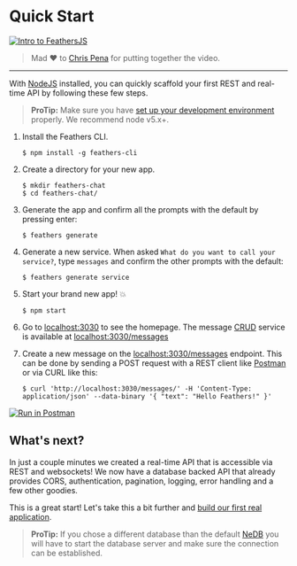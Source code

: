 # Quick Start

[![Intro to FeathersJS](http://i.imgur.com/MhYLgxb.png)](https://www.youtube.com/watch?v=CuM4vLkBaik "Intro to FeathersJS")

> Mad ♥️ to [Chris Pena](https://twitter.com/dev_coffee) for putting together the video.

---

With [NodeJS](https://nodejs.org) installed, you can quickly scaffold your first REST and real-time API by following these few steps.

> **ProTip:** Make sure you have [set up your development environment](./setting-up.md) properly. We recommend node v5.x+.

1. Install the Feathers CLI.

    ```
    $ npm install -g feathers-cli
    ```

2. Create a directory for your new app.

    ```
    $ mkdir feathers-chat
    $ cd feathers-chat/
    ```

3. Generate the app and confirm all the prompts with the default by pressing enter:

    ```
    $ feathers generate
    ```

4. Generate a new service. When asked `What do you want to call your service?`, type `messages` and confirm the other prompts with the default:

    ```
    $ feathers generate service
    ```

5. Start your brand new app! :boom:

    ```
    $ npm start
    ```

6. Go to [localhost:3030](http://localhost:3030) to see the homepage. The message [CRUD](https://en.wikipedia.org/wiki/Create,_read,_update_and_delete) service is available at [localhost:3030/messages](http://localhost:3030/messages)

6. Create a new message on the [localhost:3030/messages](http://localhost:3030/messages) endpoint. This can be done by sending a POST request with a REST client like [Postman](https://chrome.google.com/webstore/detail/postman/fhbjgbiflinjbdggehcddcbncdddomop?hl=en) or via CURL like this:

    ```
    $ curl 'http://localhost:3030/messages/' -H 'Content-Type: application/json' --data-binary '{ "text": "Hello Feathers!" }'
    ```

[![Run in Postman](https://run.pstmn.io/button.png)](https://www.getpostman.com/run-collection/39470d10b78a47070620)

## What's next?

In just a couple minutes we created a real-time API that is accessible via REST and websockets! We now have a database backed API that already provides CORS, authentication, pagination, logging, error handling and a few other goodies.

This is a great start! Let's take this a bit further and [build our first real application](readme.md).

> **ProTip:** If you chose a different database than the default [NeDB](https://github.com/louischatriot/nedb) you will have to start the database server and make sure the connection can be established.
